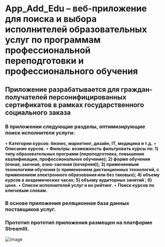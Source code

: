 # App_Add_Edu – веб-приложение для поиска и выбора исполнителей образовательных услуг по программам профессиональной переподготовки и профессионального обучения

## Приложение разрабатывается для граждан-получателей персонифицированных сертификатов в рамках государственного социального заказа

### В приложении следующие разделы, оптимизирующие поиск исполнителя услуги:
•	**Категории курсов: бизнес, маркетинг, дизайн, IT, медицина и т.д.**
• **Описание курсов.**
•	**Фильтры: возможность фильтровать курсы по: 1) типу образовательных программ (переподготовка, повышение квалификации, профессиональное обучение); 2) форме обучения (очная, заочная, очно-заочная (вечерняя)); 3) применяемым технологиям обучения (с применением дистанционных технологий, с применением электронного образования  или без таковых); 4) объему курсов в академических часах; 5) объему аудиторных занятий ; 6) цене.**
•	**Список исполнителей услуг и их рейтинг.**
•	**Поиск курсов по ключевым словам.**

### В основе приложения реляционная база данных поставщиков услуг.
### Прототип прототип приложения размещен на платформе Streamlit.

![image](https://github.com/user-attachments/assets/e2c698b0-38d2-4ca1-aae6-410ebfae6748)

